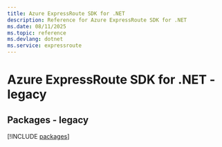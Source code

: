 ```yaml
---
title: Azure ExpressRoute SDK for .NET
description: Reference for Azure ExpressRoute SDK for .NET
ms.date: 08/11/2025
ms.topic: reference
ms.devlang: dotnet
ms.service: expressroute
---
```

# Azure ExpressRoute SDK for .NET - legacy
## Packages - legacy
[!INCLUDE [packages](expressroute-index.md)]